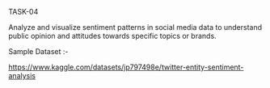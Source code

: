 TASK-04

Analyze and visualize sentiment patterns in social media data to understand public opinion and attitudes towards specific topics or brands.

Sample Dataset :-



https://www.kaggle.com/datasets/jp797498e/twitter-entity-sentiment-analysis

